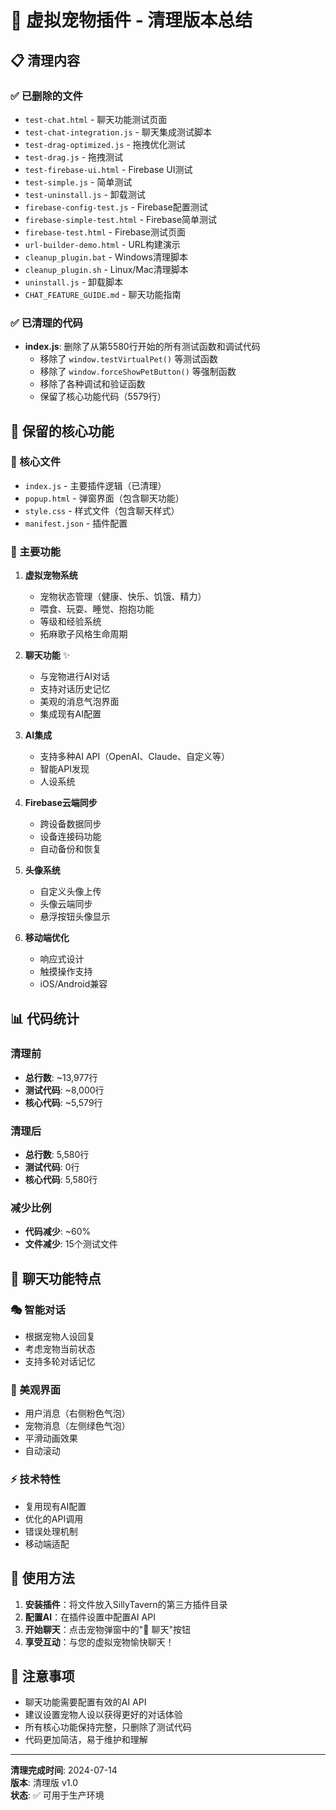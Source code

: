 # 🧹 虚拟宠物插件 - 清理版本总结

## 📋 清理内容

### ✅ 已删除的文件
- `test-chat.html` - 聊天功能测试页面
- `test-chat-integration.js` - 聊天集成测试脚本
- `test-drag-optimized.js` - 拖拽优化测试
- `test-drag.js` - 拖拽测试
- `test-firebase-ui.html` - Firebase UI测试
- `test-simple.js` - 简单测试
- `test-uninstall.js` - 卸载测试
- `firebase-config-test.js` - Firebase配置测试
- `firebase-simple-test.html` - Firebase简单测试
- `firebase-test.html` - Firebase测试页面
- `url-builder-demo.html` - URL构建演示
- `cleanup_plugin.bat` - Windows清理脚本
- `cleanup_plugin.sh` - Linux/Mac清理脚本
- `uninstall.js` - 卸载脚本
- `CHAT_FEATURE_GUIDE.md` - 聊天功能指南

### ✅ 已清理的代码
- **index.js**: 删除了从第5580行开始的所有测试函数和调试代码
  - 移除了 `window.testVirtualPet()` 等测试函数
  - 移除了 `window.forceShowPetButton()` 等强制函数
  - 移除了各种调试和验证函数
  - 保留了核心功能代码（5579行）

## 🎯 保留的核心功能

### 📁 核心文件
- `index.js` - 主要插件逻辑（已清理）
- `popup.html` - 弹窗界面（包含聊天功能）
- `style.css` - 样式文件（包含聊天样式）
- `manifest.json` - 插件配置

### 🔧 主要功能
1. **虚拟宠物系统**
   - 宠物状态管理（健康、快乐、饥饿、精力）
   - 喂食、玩耍、睡觉、抱抱功能
   - 等级和经验系统
   - 拓麻歌子风格生命周期

2. **聊天功能** ✨
   - 与宠物进行AI对话
   - 支持对话历史记忆
   - 美观的消息气泡界面
   - 集成现有AI配置

3. **AI集成**
   - 支持多种AI API（OpenAI、Claude、自定义等）
   - 智能API发现
   - 人设系统

4. **Firebase云端同步**
   - 跨设备数据同步
   - 设备连接码功能
   - 自动备份和恢复

5. **头像系统**
   - 自定义头像上传
   - 头像云端同步
   - 悬浮按钮头像显示

6. **移动端优化**
   - 响应式设计
   - 触摸操作支持
   - iOS/Android兼容

## 📊 代码统计

### 清理前
- **总行数**: ~13,977行
- **测试代码**: ~8,000行
- **核心代码**: ~5,579行

### 清理后
- **总行数**: 5,580行
- **测试代码**: 0行
- **核心代码**: 5,580行

### 减少比例
- **代码减少**: ~60%
- **文件减少**: 15个测试文件

## 🎉 聊天功能特点

### 🎭 智能对话
- 根据宠物人设回复
- 考虑宠物当前状态
- 支持多轮对话记忆

### 🎨 美观界面
- 用户消息（右侧粉色气泡）
- 宠物消息（左侧绿色气泡）
- 平滑动画效果
- 自动滚动

### ⚡ 技术特性
- 复用现有AI配置
- 优化的API调用
- 错误处理机制
- 移动端适配

## 🚀 使用方法

1. **安装插件**：将文件放入SillyTavern的第三方插件目录
2. **配置AI**：在插件设置中配置AI API
3. **开始聊天**：点击宠物弹窗中的"💬 聊天"按钮
4. **享受互动**：与您的虚拟宠物愉快聊天！

## 📝 注意事项

- 聊天功能需要配置有效的AI API
- 建议设置宠物人设以获得更好的对话体验
- 所有核心功能保持完整，只删除了测试代码
- 代码更加简洁，易于维护和理解

---

**清理完成时间**: 2024-07-14  
**版本**: 清理版 v1.0  
**状态**: ✅ 可用于生产环境
